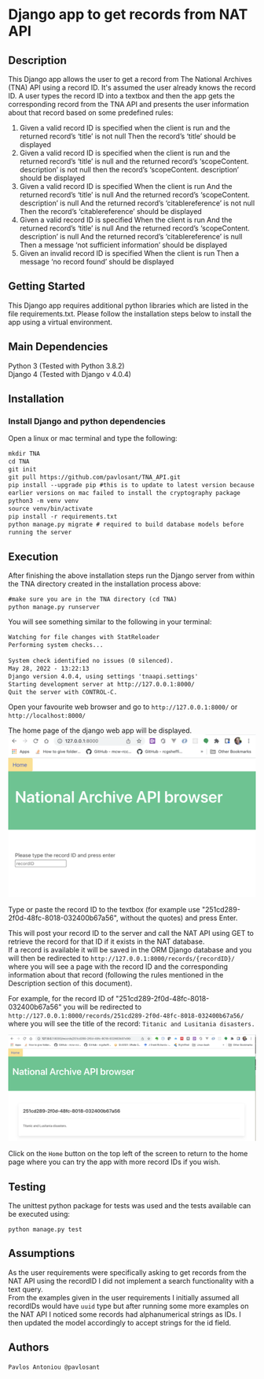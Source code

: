 # Django app to get records from NAT API 



## Description
This Django app allows the user to get a record from The National Archives (TNA) API using a record ID. It's assumed the user already knows the record ID. 
A user types the record ID into a textbox and then the app gets the corresponding record from the TNA API and presents the user information about that record based on some predefined rules:
1.  Given a valid record ID is specified when the client is run and the returned record’s ‘title’ is not null Then the record’s ‘title’ should be displayed
2. Given a valid record ID is specified when the client is run and the returned record’s ‘title’ is null and the returned record’s ‘scopeContent. description’ is not null then the record’s ‘scopeContent. description’ should be displayed
3. Given a valid record ID is specified
When the client is run
And the returned record’s ‘title’ is null
And the returned record’s ‘scopeContent. description’ is null And the returned record’s ‘citablereference’ is not null
Then the record’s ‘citablereference’ should be displayed
4. Given a valid record ID is specified
When the client is run
And the returned record’s ‘title’ is null
And the returned record’s ‘scopeContent. description’ is null And the returned record’s ‘citablereference’ is null
Then a message ‘not sufficient information’ should be displayed
5. Given an invalid record ID is specified
When the client is run
Then a message ‘no record found’ should be displayed

## Getting Started
This Django app requires additional python libraries which are listed in the file requirements.txt. 
Please follow the installation steps below to install the app using a virtual environment. 

## Main Dependencies

Python 3 (Tested with Python 3.8.2) \
Django 4 (Tested with Django v 4.0.4)

## Installation

### Install Django and python dependencies
Open a linux or mac terminal and type the following:

```
mkdir TNA
cd TNA
git init
git pull https://github.com/pavlosant/TNA_API.git
pip install --upgrade pip #this is to update to latest version because earlier versions on mac failed to install the cryptography package 
python3 -m venv venv 
source venv/bin/activate
pip install -r requirements.txt
python manage.py migrate # required to build database models before running the server
```

## Execution
After finishing the above installation steps run the Django server from within the TNA directory created in the installation process above:

```
#make sure you are in the TNA directory (cd TNA)
python manage.py runserver
```
You will see something similar to the following in your terminal:
```
Watching for file changes with StatReloader
Performing system checks...

System check identified no issues (0 silenced).
May 28, 2022 - 13:22:13
Django version 4.0.4, using settings 'tnaapi.settings'
Starting development server at http://127.0.0.1:8000/
Quit the server with CONTROL-C.
```

Open your favourite web browser and go to `http://127.0.0.1:8000/` or `http://localhost:8000/` 

The home page of the django web app will be displayed.
![Screenshot](img/home.png?raw=true "Screenshot of home page")

Type or paste the record ID to the textbox (for example use "251cd289-2f0d-48fc-8018-032400b67a56", without the quotes) and press Enter. 

This will post your record ID to the server and call the NAT API using GET to retrieve the record for that ID if it exists in the NAT database. \
If a record is available it will be saved in the ORM Django database and you
will then be redirected to
`http://127.0.0.1:8000/records/{recordID}/` where you will see a page with the record ID and the corresponding information about that record (following the rules mentioned in the Description section of this document). 

For example, for the record ID of "251cd289-2f0d-48fc-8018-032400b67a56" you will be redirected to 
`http://127.0.0.1:8000/records/251cd289-2f0d-48fc-8018-032400b67a56/`
where you will see the title of the record: `Titanic and Lusitania disasters.`

![Screenshot](img/API_screenshot.png?raw=true "Screenshot of example execution")


Click on the `Home` button on the top left of the screen to return to the home page where you can try the app with more record IDs if you wish. 

## Testing 
The unittest python package for tests was used and the tests available can be executed using:
```
python manage.py test

```
## Assumptions
As the user requirements were specifically asking to get records from the NAT API using the recordID I did not implement a search functionality with a text query. \
From the examples given in the user requirements I initially assumed all recordIDs would have `uuid` type but after running some more examples on the NAT API I noticed some records had alphanumerical strings as IDs. I then updated the model accordingly to accept strings for the id field.



## Authors
`Pavlos Antoniou @pavlosant`

